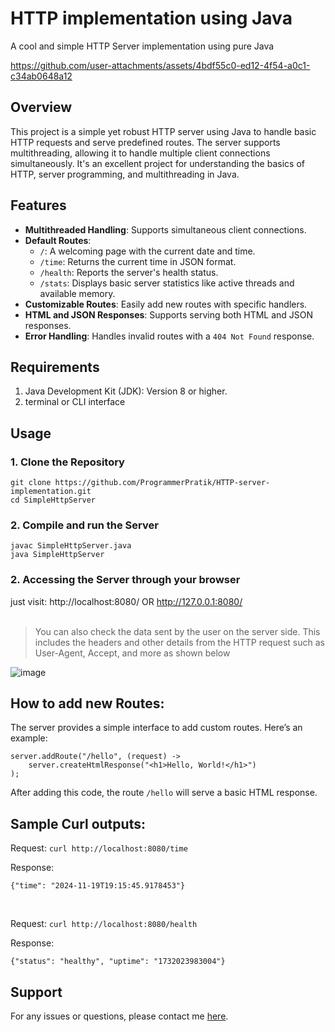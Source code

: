 # HTTP implementation using Java
A cool and simple HTTP Server implementation using pure Java

https://github.com/user-attachments/assets/4bdf55c0-ed12-4f54-a0c1-c34ab0648a12

## Overview

This project is a simple yet robust HTTP server using Java to handle basic HTTP requests and serve predefined routes. The server supports multithreading, allowing it to handle multiple client connections simultaneously. It's an excellent project for understanding the basics of HTTP, server programming, and multithreading in Java.

## Features

- **Multithreaded Handling**: Supports simultaneous client connections.
- **Default Routes**:
  - `/`: A welcoming page with the current date and time.
  - `/time`: Returns the current time in JSON format.
  - `/health`: Reports the server's health status.
  - `/stats`: Displays basic server statistics like active threads and available memory.
- **Customizable Routes**: Easily add new routes with specific handlers.
- **HTML and JSON Responses**: Supports serving both HTML and JSON responses.
- **Error Handling**: Handles invalid routes with a `404 Not Found` response.

## Requirements

1. Java Development Kit (JDK): Version 8 or higher.
2. terminal or CLI interface

## **Usage**

### **1. Clone the Repository**
```
git clone https://github.com/ProgrammerPratik/HTTP-server-implementation.git
cd SimpleHttpServer
```
### **2. Compile and run the Server**
```
javac SimpleHttpServer.java
java SimpleHttpServer
```


### **2. Accessing the Server through your browser**
just visit:
http://localhost:8080/
OR
http://127.0.0.1:8080/
<br><br>
> You can also check the data sent by the user on the server side. This includes the headers and other details from the HTTP request such as User-Agent, Accept, and more as shown below

![image](https://github.com/user-attachments/assets/6d537986-24bd-42e6-a475-e11e752f332b)


## How to add new Routes:
The server provides a simple interface to add custom routes. Here’s an example:
```
server.addRoute("/hello", (request) -> 
    server.createHtmlResponse("<h1>Hello, World!</h1>")
);
```
After adding this code, the route `/hello` will serve a basic HTML response.


## Sample Curl outputs:

Request: `curl http://localhost:8080/time`

Response: 
```
{"time": "2024-11-19T19:15:45.9178453"}
```
<br>

Request: `curl http://localhost:8080/health`

Response: 
```
{"status": "healthy", "uptime": "1732023983004"}
```


## Support

For any issues or questions, please contact me [here](mailto:psmerekar@gmail.com).
